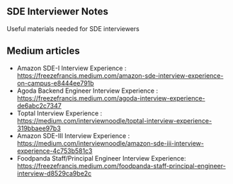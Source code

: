 ## SDE Interviewer Notes
Useful materials needed for SDE interviewers


## Medium articles
- Amazon SDE-I Interview Experience : https://freezefrancis.medium.com/amazon-sde-interview-experience-on-campus-e8444ee791b
- Agoda Backend Engineer Interview Experience : https://freezefrancis.medium.com/agoda-interview-experience-de6abc2c7347
- Toptal Interview Experience : https://medium.com/interviewnoodle/toptal-interview-experience-319bbaee97b3
- Amazon SDE-III Interview Experience : https://medium.com/interviewnoodle/amazon-sde-iii-interview-experience-4c753b581c3
- Foodpanda Staff/Principal Engineer Interview Experience: https://freezefrancis.medium.com/foodpanda-staff-principal-engineer-interview-d8529ca9be2c




